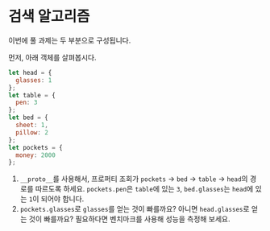 # 검색 알고리즘

이번에 풀 과제는 두 부분으로 구성됩니다.

먼저, 아래 객체를 살펴봅시다.

```js
let head = {
  glasses: 1
};
let table = {
  pen: 3
};
let bed = {
  sheet: 1,
  pillow: 2
};
let pockets = {
  money: 2000
};
```

1. `__proto__`를 사용해서, 프로퍼티 조회가 `pockets` -> `bed` -> `table` -> `head`의 경로를 따르도록 하세요. `pockets.pen`은 `table`에 있는 `3`, `bed.glasses`는 `head`에 있는 `1`이 되어야 합니다.
2. `pockets.glasses`로 `glasses`를 얻는 것이 빠를까요? 아니면 `head.glasses`로 얻는 것이 빠를까요? 필요하다면 벤치마크를 사용해 성능을 측정해 보세요.
